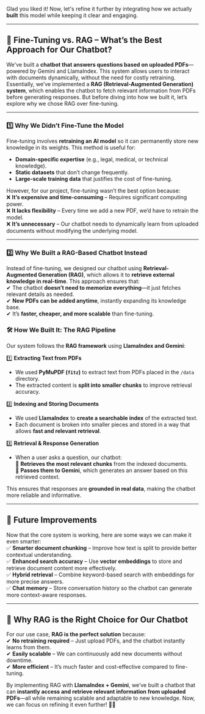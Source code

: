 Glad you liked it! Now, let's refine it further by integrating how we actually **built** this model while keeping it clear and engaging.  

---

## **🔹 Fine-Tuning vs. RAG – What’s the Best Approach for Our Chatbot?**  

We've built a **chatbot that answers questions based on uploaded PDFs**—powered by Gemini and LlamaIndex. This system allows users to interact with documents dynamically, without the need for costly retraining. Essentially, we’ve implemented a **RAG (Retrieval-Augmented Generation) system**, which enables the chatbot to fetch relevant information from PDFs before generating responses. But before diving into how we built it, let’s explore why we chose RAG over fine-tuning.  

---

### **1️⃣ Why We Didn’t Fine-Tune the Model**  
Fine-tuning involves **retraining an AI model** so it can permanently store new knowledge in its weights. This method is useful for:  
- **Domain-specific expertise** (e.g., legal, medical, or technical knowledge).  
- **Static datasets** that don’t change frequently.  
- **Large-scale training data** that justifies the cost of fine-tuning.  

However, for our project, fine-tuning wasn’t the best option because:  
❌ **It’s expensive and time-consuming** – Requires significant computing power.  
❌ **It lacks flexibility** – Every time we add a new PDF, we’d have to retrain the model.  
❌ **It’s unnecessary** – Our chatbot needs to dynamically learn from uploaded documents without modifying the underlying model.  

---

### **2️⃣ Why We Built a RAG-Based Chatbot Instead**  
Instead of fine-tuning, we designed our chatbot using **Retrieval-Augmented Generation (RAG)**, which allows it to **retrieve external knowledge in real-time**. This approach ensures that:  
✔ The chatbot **doesn’t need to memorize everything**—it just fetches relevant details as needed.  
✔ **New PDFs can be added anytime**, instantly expanding its knowledge base.  
✔ It’s **faster, cheaper, and more scalable** than fine-tuning.  

### **🛠️ How We Built It: The RAG Pipeline**  
Our system follows the **RAG framework** using **LlamaIndex and Gemini**:  

1️⃣ **Extracting Text from PDFs**  
- We used **PyMuPDF (`fitz`)** to extract text from PDFs placed in the `/data` directory.  
- The extracted content is **split into smaller chunks** to improve retrieval accuracy.  

2️⃣ **Indexing and Storing Documents**  
- We used **LlamaIndex** to **create a searchable index** of the extracted text.  
- Each document is broken into smaller pieces and stored in a way that allows **fast and relevant retrieval**.  

3️⃣ **Retrieval & Response Generation**  
- When a user asks a question, our chatbot:  
   🔹 **Retrieves the most relevant chunks** from the indexed documents.  
   🔹 **Passes them to Gemini**, which generates an answer based on this retrieved context.  

This ensures that responses are **grounded in real data**, making the chatbot more reliable and informative.  

---

## **🚀 Future Improvements**  
Now that the core system is working, here are some ways we can make it even smarter:  
✅ **Smarter document chunking** – Improve how text is split to provide better contextual understanding.  
✅ **Enhanced search accuracy** – Use **vector embeddings** to store and retrieve document content more effectively.  
✅ **Hybrid retrieval** – Combine keyword-based search with embeddings for more precise answers.  
✅ **Chat memory** – Store conversation history so the chatbot can generate more context-aware responses.  

---

## **🎯 Why RAG is the Right Choice for Our Chatbot**  
For our use case, **RAG is the perfect solution** because:  
✔ **No retraining required** – Just upload PDFs, and the chatbot instantly learns from them.  
✔ **Easily scalable** – We can continuously add new documents without downtime.  
✔ **More efficient** – It’s much faster and cost-effective compared to fine-tuning.  

By implementing RAG with **LlamaIndex + Gemini**, we’ve built a chatbot that can **instantly access and retrieve relevant information from uploaded PDFs**—all while remaining scalable and adaptable to new knowledge. Now, we can focus on refining it even further! 🚀🔥